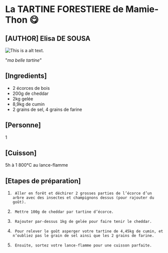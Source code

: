 # La TARTINE FORESTIERE de Mamie-Thon 😋

## [AUTHOR] Elisa DE SOUSA

![This is a alt text.](https://www.vertlapub.fr/wp-content/uploads/2021/01/Planche-a-decouper-ovale-personnalisable-en-bois-avec-ecorce-avec-marquage-ELLWOOD-RUNDA-416x416.jpg)

"*ma belle tartine*" 

## [Ingredients]

* 2 écorces de bois 
* 200g de cheddar
* 2kg gelée
* 8,9kg de cumin
* 2 grains de sel, 4 grains de farine

## [Personne]

1

## [Cuisson] 

5h à 1 800°C au lance-flamme

## [Etapes de préparation]

1.      Aller en forêt et déchirer 2 grosses parties de l’écorce d’un arbre avec des insectes et champignons dessus (pour rajouter du goût). 
2.      Mettre 100g de cheddar par tartine d’écorce.
3.      Rajouter par-dessus 1kg de gelée pour faire tenir le cheddar. 
4.      Pour relever le goût asperger votre tartine de 4,45kg de cumin, et n’oubliez pas le grain de sel ainsi que les 2 grains de farine. 
5.      Ensuite, sortez votre lance-flamme pour une cuisson parfaite.  